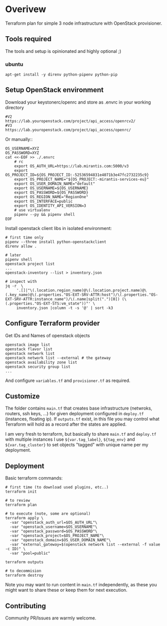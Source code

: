
# Overivew

Terraform plan for simple 3 node infrastructure with OpenStack provisioner.

## Tools required

The tools and setup is opinionated and highly optional ;)

### ubuntu

    apt-get install -y direnv python-pipenv python-pip

## Setup OpenStack environment

Download your keystonerc/openrc and store as .envrc in your working directory

    #V2
    https://lab.youropenstack.com/project/api_access/openrcv2/
    #V3
    https://lab.youropenstack.com/project/api_access/openrc/

Or manually::


    OS_USERNAME=XYZ
    OS_PASSWORD=XYZ
    cat <<-EOF >> ./.envrc
    	# rc
    	export OS_AUTH_URL=https://lab.mirantis.com:5000/v3
    	export OS_PROJECT_ID=${OS_PROJECT_ID:-52536594831e4071b3e47fc2732235c9}
    	export OS_PROJECT_NAME="${OS_PROJECT:-mirantis-services-eu}"
    	export OS_USER_DOMAIN_NAME="default"
    	export OS_USERNAME=${OS_USERNAME}
    	export OS_PASSWORD=${OS_PASSWORD}
    	export OS_REGION_NAME="RegionOne"
    	export OS_INTERFACE=public
    	export OS_IDENTITY_API_VERSION=3
    	# use virtualenv
    	pipenv --py && pipenv shell
    EOF

Install openstack client libs in isolated environment:

    # first time only 
    pipenv --three install python-openstackclient
    direnv allow .

    # later
    pipenv shell
    openstack project list
    ...
    openstack-inventory --list > inventory.json

    # inspect with
    jq -r  \
         '.[]|"\(.location.region_name)@\(.location.project.name)@\(.key_name)@\(.properties."OS-EXT-SRV-ATTR:host")/\(.properties."OS-EXT-SRV-ATTR:instance_name")/\(.name|split(".")[0]) (\(.properties."OS-EXT-STS:vm_state"))"' \
         inventory.json |column -t -s '@' | sort -k3


## Configure Terraform provider

Get IDs and Names of openstack objects

    openstack image list
    openstack flavor list
    openstack network list
    openstack network list --external # the gateway
    openstack availability zone list
    openstack security group list
    ...

And configure `variables.tf` and `provisioner.tf` as required.

## Customize

The folder contains `main.tf` that creates base infrastructure (netwroks, routers, ssh keys, ...) for given deployment configured in `deploy.tf` (instances, floating ip).
If `outputs.tf` exist, in this file you may control what Terraform will hold as a record after the states are applied.

I am very fresh to terraform, but basically to share `main.tf` and `deploy.tf` with multiple instances I use `${var.tag_label}`, `${tag_env}`
and `${var.tag_cluster}` to set objects "tagged" with unique name per my deployment.

## Deployment

Basic terraform commands:

    # first time (to download used plugins, etc..)
    terraform init

    # to review
    terraform plan

    # to execute (note, some are optional)
    terraform apply \
      -var "openstack_auth_url=$OS_AUTH_URL"\
      -var "openstack_username=$OS_USERNAME"\
      -var "openstack_password=$OS_PASSWORD"\
      -var "openstack_project=$OS_PROJECT_NAME"\
      -var "openstack_domain=$OS_USER_DOMAIN_NAME"\
      -var "external_gateway=$(openstack network list --external -f value -c ID)" \
      -var "pool=public"

    terraform outputs

    # to decommision
    terraform destroy

Note you may want to run content in `main.tf` independently, as these you might want to share these or keep them for next
execution.


## Contributing

Community PR/Issues are warmly welcome.

